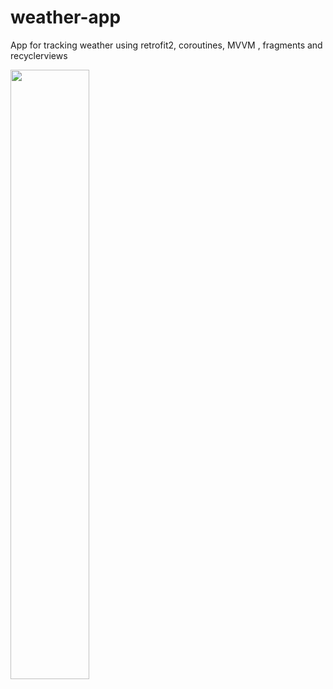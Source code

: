 # weather-app
App for tracking weather using retrofit2, coroutines, MVVM , fragments and recyclerviews

<img src = "https://user-images.githubusercontent.com/81919513/211512991-d04551b9-bc19-4d1b-8279-04050602850c.jpg" width=50% height=50%>
